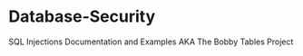 Database-Security
=================

SQL Injections Documentation and Examples AKA The Bobby Tables Project
